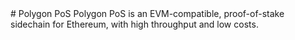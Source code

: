 <div class="flex-figure" markdown="1">
<div class="flex-figure-left" markdown="1">
# Polygon PoS
Polygon PoS is an EVM-compatible, proof-of-stake sidechain for Ethereum, with high throughput and low costs.
</div>
<div class="flex-figure-right">
<img src="../img/pos/pos.svg" class="figure figure-right" alt="" />
</div>
</div>

